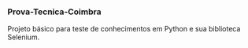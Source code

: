 ### Prova-Tecnica-Coimbra

Projeto básico para teste de conhecimentos em Python e sua biblioteca Selenium.